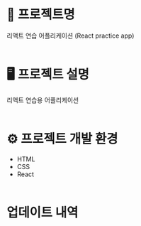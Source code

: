 # 📝 프로젝트명
리액트 연습 어플리케이션 (React practice app)
<br><br>

# 🖥️ 프로젝트 설명
리액트 연습용 어플리케이션
<br><br>

# ⚙️ 프로젝트 개발 환경
* HTML
* CSS
* React
<br><br>

# 업데이트 내역